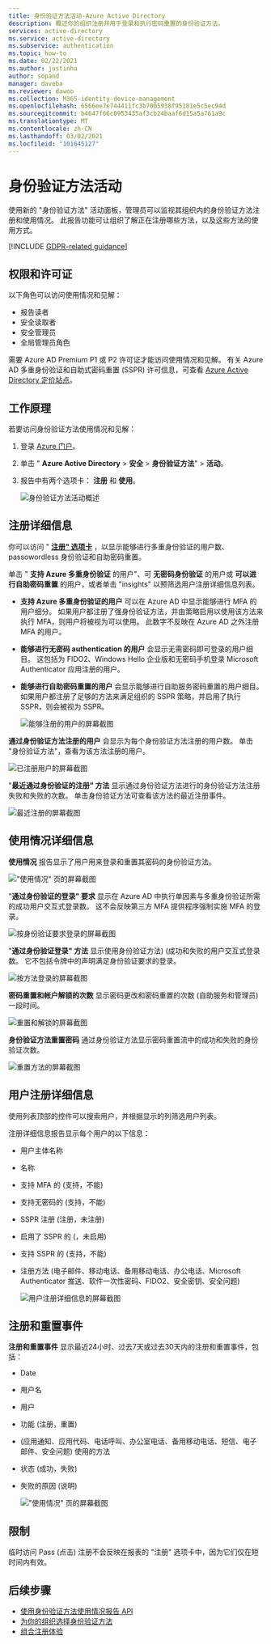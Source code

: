 ```yaml
---
title: 身份验证方法活动-Azure Active Directory
description: 概述你的组织注册并用于登录和执行密码重置的身份验证方法。
services: active-directory
ms.service: active-directory
ms.subservice: authentication
ms.topic: how-to
ms.date: 02/22/2021
ms.author: justinha
author: sopand
manager: daveba
ms.reviewer: dawoo
ms.collection: M365-identity-device-management
ms.openlocfilehash: 6566ee7e744411fc3b7005938f95181e5c5ec94d
ms.sourcegitcommit: b4647f06c0953435af3cb24baaf6d15a5a761a9c
ms.translationtype: MT
ms.contentlocale: zh-CN
ms.lasthandoff: 03/02/2021
ms.locfileid: "101645127"
---
```

# <a name="authentication-methods-activity"></a>身份验证方法活动 

使用新的 "身份验证方法" 活动面板，管理员可以监视其组织内的身份验证方法注册和使用情况。 此报告功能可让组织了解正在注册哪些方法，以及这些方法的使用方式。

[!INCLUDE [GDPR-related guidance](../../../includes/gdpr-dsr-and-stp-note.md)]

## <a name="permissions-and-licenses"></a>权限和许可证

以下角色可以访问使用情况和见解：

- 报告读者
- 安全读取者
- 安全管理员
- 全局管理员角色

 需要 Azure AD Premium P1 或 P2 许可证才能访问使用情况和见解。 有关 Azure AD 多重身份验证和自助式密码重置 (SSPR) 许可信息，可查看 [Azure Active Directory 定价站点](https://azure.microsoft.com/pricing/details/active-directory/)。

## <a name="how-it-works"></a>工作原理

若要访问身份验证方法使用情况和见解：

1. 登录 [Azure 门户](https://portal.azure.com)。
1. 单击 " **Azure Active Directory**  >  **安全**  >  **身份验证方法**"  >  **活动**。
1. 报告中有两个选项卡： **注册** 和 **使用**。

   ![身份验证方法活动概述](media/how-to-authentication-methods-usage-insights/registration-usage-tabs.png)

## <a name="registration-details"></a>注册详细信息

你可以访问 " [**注册" 选项卡**](https://portal.azure.com/#blade/Microsoft_AAD_IAM/AuthMethodsOverviewBlade) ，以显示能够进行多重身份验证的用户数、passowordless 身份验证和自助密码重置。 

单击 " **支持 Azure 多重身份验证** 的用户"、可 **无密码身份验证** 的用户或 **可以进行自助密码重置** 的用户，或者单击 "insights" 以预筛选用户注册详细信息列表。

- **支持 Azure 多重身份验证的用户** 可以在 Azure AD 中显示能够进行 MFA 的用户细分。 如果用户都注册了强身份验证方法，并由策略启用以使用该方法来执行 MFA，则用户将被视为可以使用。 此数字不反映在 Azure AD 之外注册 MFA 的用户。 
- **能够进行无密码 authentication 的用户** 会显示无需密码即可登录的用户细目。 这包括为 FIDO2、Windows Hello 企业版和无密码手机登录 Microsoft Authenticator 应用注册的用户。 
- **能够进行自助密码重置的用户** 会显示能够进行自助服务密码重置的用户细目。 如果用户都注册了足够的方法来满足组织的 SSPR 策略，并启用了执行 SSPR，则会被视为 SSPR。 

  ![能够注册的用户的屏幕截图](media/how-to-authentication-methods-usage-insights/users-capable.png)

**通过身份验证方法注册的用户** 会显示为每个身份验证方法注册的用户数。 单击 "身份验证方法"，查看为该方法注册的用户。 

![已注册用户的屏幕截图](media/how-to-authentication-methods-usage-insights/users-registered.png)

"**最近通过身份验证的注册" 方法** 显示通过身份验证方法进行的身份验证方法注册失败和失败的次数。 单击身份验证方法可查看该方法的最近注册事件。

![最近注册的屏幕截图](media/how-to-authentication-methods-usage-insights/recently-registered.png)

## <a name="usage-details"></a>使用情况详细信息

**使用情况** 报告显示了用户用来登录和重置其密码的身份验证方法。

!["使用情况" 页的屏幕截图](media/how-to-authentication-methods-usage-insights/usage-page.png)

"**通过身份验证的登录" 要求** 显示在 Azure AD 中执行单因素与多重身份验证所需的成功用户交互式登录数。 这不会反映第三方 MFA 提供程序强制实施 MFA 的登录。

![按身份验证要求登录的屏幕截图](media/how-to-authentication-methods-usage-insights/sign-ins-protected.png)

"**通过身份验证登录" 方法** 显示使用身份验证方法)  (成功和失败的用户交互式登录数。 它不包括令牌中的声明满足身份验证要求的登录。

![按方法登录的屏幕截图](media/how-to-authentication-methods-usage-insights/sign-ins-by-method.png)

**密码重置和帐户解锁的次数** 显示密码更改和密码重置的次数 (自助服务和管理员) 一段时间。

![重置和解锁的屏幕截图](media/how-to-authentication-methods-usage-insights/password-changes.png)

**身份验证方法重置密码** 通过身份验证方法显示密码重置流中的成功和失败的身份验证次数。

![重置方法的屏幕截图](media/how-to-authentication-methods-usage-insights/resets-by-method.png)

## <a name="user-registration-details"></a>用户注册详细信息 

使用列表顶部的控件可以搜索用户，并根据显示的列筛选用户列表。

注册详细信息报告显示每个用户的以下信息：

- 用户主体名称
- 名称
- 支持 MFA 的 (支持，不能) 
- 支持无密码的 (支持，不能) 
- SSPR 注册 (注册，未注册) 
- 启用了 SSPR 的 (，未启用) 
- 支持 SSPR 的 (支持，不能)  
- 注册方法 (电子邮件、移动电话、备用移动电话、办公电话、Microsoft Authenticator 推送、软件一次性密码、FIDO2、安全密钥、安全问题) 

  ![用户注册详细信息的屏幕截图](media/how-to-authentication-methods-usage-insights/registration-details.png)

## <a name="registration-and-reset-events"></a>注册和重置事件 

**注册和重置事件** 显示最近24小时、过去7天或过去30天内的注册和重置事件，包括：

- Date
- 用户名
- 用户 
- 功能 (注册，重置) 
-  (应用通知、应用代码、电话呼叫、办公室电话、备用移动电话、短信、电子邮件、安全问题) 使用的方法
- 状态 (成功，失败) 
- 失败的原因 (说明) 

  !["使用情况" 页的屏幕截图](media/how-to-authentication-methods-usage-insights/registration-and-reset-logs.png)

## <a name="limitations"></a>限制

临时访问 Pass (点击) 注册不会反映在报表的 "注册" 选项卡中，因为它们仅在短时间内有效。

## <a name="next-steps"></a>后续步骤

- [使用身份验证方法使用情况报告 API](/graph/api/resources/authenticationmethods-usage-insights-overview?view=graph-rest-beta)
- [为你的组织选择身份验证方法](concept-authentication-methods.md)
- [组合注册体验](concept-registration-mfa-sspr-combined.md)